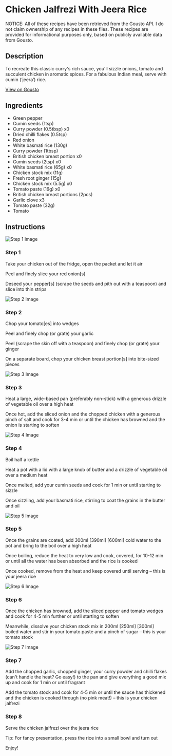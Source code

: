 # Chicken Jalfrezi With Jeera Rice

NOTICE: All of these recipes have been retrieved from the Gousto API. I do not claim ownership of any recipes in these files. These recipes are provided for informational purposes only, based on publicly available data from Gousto.

## Description

To recreate this classic curry's rich sauce, you'll sizzle onions, tomato and succulent chicken in aromatic spices. For a fabulous Indian meal, serve with cumin (‘jeera’) rice. 

[View on Gousto](https://www.gousto.co.uk/recipes/cookbook/chicken-jalfrezi-jeera-rice)

## Ingredients

- Green pepper
- Cumin seeds (1tsp)
- Curry powder (0.5tbsp) x0
- Dried chilli flakes (0.5tsp)
- Red onion
- White basmati rice (130g)
- Curry powder (1tbsp)
- British chicken breast portion x0
- Cumin seeds (2tsp) x0
- White basmati rice (65g) x0
- Chicken stock mix (11g)
- Fresh root ginger (15g)
- Chicken stock mix (5.5g) x0
- Tomato paste (16g) x0
- British chicken breast portions (2pcs)
- Garlic clove x3
- Tomato paste (32g)
- Tomato

## Instructions

![Step 1 Image](https://production-media.gousto.co.uk/cms/recipe-step-image/step-1-1583501146331-x200.jpg)

### Step 1

Take your chicken out of the fridge, open the packet and let it air

Peel and finely slice your red onion[s]

Deseed your pepper[s] (scrape the seeds and pith out with a teaspoon) and slice into thin strips

![Step 2 Image](https://production-media.gousto.co.uk/cms/recipe-step-image/step-2-1650646203676-x200.jpg)

### Step 2

Chop your tomato[es] into wedges

Peel and finely chop (or grate) your garlic

Peel (scrape the skin off with a teaspoon) and finely chop (or grate) your ginger

On a separate board, chop your chicken breast portion[s] into bite-sized pieces

![Step 3 Image](https://production-media.gousto.co.uk/cms/recipe-step-image/step-3-1583501154976-x200.jpg)

### Step 3

Heat a large, wide-based pan (preferably non-stick) with a generous drizzle of vegetable oil over a high heat

Once hot, add the sliced onion and the chopped chicken with a generous pinch of salt and cook for 3-4 min or until the chicken has browned and the onion is starting to soften

![Step 4 Image](https://production-media.gousto.co.uk/cms/recipe-step-image/Step-4-1583501166283-x200.jpg)

### Step 4

Boil half a kettle

Heat a pot with a lid with a large knob of butter and a drizzle of vegetable oil over a medium heat

Once melted, add your cumin seeds and cook for 1 min or until starting to sizzle

Once sizzling, add your basmati rice, stirring to coat the grains in the butter and oil

![Step 5 Image](https://production-media.gousto.co.uk/cms/recipe-step-image/Step-5-1583501171145-x200.jpg)

### Step 5

Once the grains are coated, add 300ml <span class="text-purple">[390ml]</span><span class="text-danger"> [600ml]</span> cold water to the pot and bring to the boil over a high heat

Once boiling, reduce the heat to very low and cook, covered, for 10-12 min or until all the water has been absorbed and the rice is cooked

Once cooked, remove from the heat and keep covered until serving – this is your jeera rice

![Step 6 Image](https://production-media.gousto.co.uk/cms/recipe-step-image/step-6-1583501174891-x200.jpg)

### Step 6

Once the chicken has browned, add the sliced pepper and tomato wedges and cook for 4-5 min further or until starting to soften

Meanwhile, dissolve your chicken stock mix in 200ml <span class="text-purple">[250ml]</span> <span class="text-danger">[300ml]</span> boiled water and stir in your tomato paste and a pinch of sugar – this is your tomato stock

![Step 7 Image](https://production-media.gousto.co.uk/cms/recipe-step-image/step-7-1583501178808-x200.jpg)

### Step 7

Add the chopped garlic, chopped ginger, your curry powder and chilli flakes (can't handle the heat? Go easy!) to the pan and give everything a good mix up and cook for 1 min or until fragrant

Add the tomato stock and cook for 4-5 min or until the sauce has thickened and the chicken is cooked through (no pink meat!) – this is your chicken jalfrezi

### Step 8

Serve the chicken jalfrezi over the jeera rice

Tip: For fancy presentation, press the rice into a small bowl and turn out

Enjoy!

